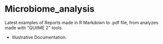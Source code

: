 # Microbiome_analysis

Latest examples of Reports made in R Markdown to .pdf file, from analyzes made with "QUIIME 2" tools.

* Illustrative Documentation.
